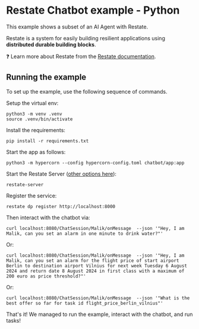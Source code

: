 # Restate Chatbot example - Python

This example shows a subset of an AI Agent with Restate.

Restate is a system for easily building resilient applications using **distributed durable building blocks**.

❓ Learn more about Restate from the [Restate documentation](https://docs.restate.dev).

## Running the example

To set up the example, use the following sequence of commands.

Setup the virtual env:

```shell
python3 -m venv .venv
source .venv/bin/activate
```

Install the requirements:

```shell
pip install -r requirements.txt
```

Start the app as follows:

```shell
python3 -m hypercorn --config hypercorn-config.toml chatbot/app:app
```

Start the Restate Server ([other options here](https://docs.restate.dev/develop/local_dev)):

```shell
restate-server
```

Register the service:

```shell
restate dp register http://localhost:8000
```

Then interact with the chatbot via:

```shell
curl localhost:8080/ChatSession/Malik/onMessage  --json '"Hey, I am Malik, can you set an alarm in one minute to drink water?"'
```

Or:

```shell
curl localhost:8080/ChatSession/Malik/onMessage  --json '"Hey, I am Malik, can you set an alarm for the flight price of start airport Berlin to destination airport Vilnius for next week Tuesday 6 August 2024 and return date 8 August 2024 in first class with a maximum of 200 euro as price threshold?"'
```

Or:

```shell
curl localhost:8080/ChatSession/Malik/onMessage  --json '"What is the best offer so far for task id flight_price_berlin_vilnius"'
```

That's it! We managed to run the example, interact with the chatbot, and run tasks!
